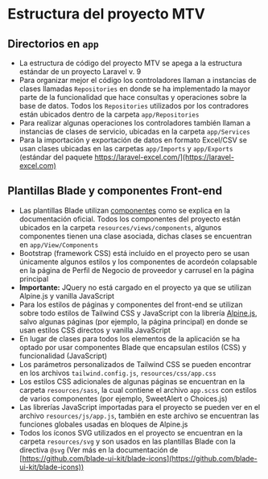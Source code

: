 # Estructura del proyecto MTV

## Directorios en `app`

- La estructura de código del proyecto MTV se apega a la estructura estándar de un proyecto Laravel v. 9
- Para organizar mejor el código los controladores llaman a instancias de clases llamadas `Repositories` en donde se ha implementado la mayor parte de la funcionalidad que hace consultas y operaciones sobre la base de datos. Todos los `Repositories` utilizados por los contradores están ubicados dentro de la carpeta `app/Repositories`
- Para realizar algunas operaciones los controladores también llaman a instancias de clases de servicio, ubicadas en la carpeta `app/Services` 
- Para la importación y exportación de datos en formato Excel/CSV se usan clases ubicadas en las carpetas `app/Imports` y `app/Exports` (estándar del paquete https://laravel-excel.com/](https://laravel-excel.com)

## Plantillas Blade y componentes Front-end

- Las plantillas Blade utilizan [componentes](https://laravel.com/docs/9.x/blade#components) como se explica en la documentación oficial. Todos los componentes del proyecto están ubicados en la carpeta `resources/views/components`, algunos componentes tienen una clase asociada, dichas clases se encuentran en `app/View/Components`  
- Bootstrap (framework CSS) está incluído en el proyecto pero se usan únicamente algunos estilos y los componentes de acordeón colapsable en la página de Perfil de Negocio de proveedor y carrusel en la página principal
- **Importante:** JQuery no está cargado en el proyecto ya que se utilizan Alpine.js y vanilla JavaScript
- Para los estilos de páginas y componentes del front-end se utilizan sobre todo estilos de Tailwind CSS y JavaScript con la librería [Alpine.js](https://alpinejs.dev/), salvo algunas páginas (por ejemplo, la página principal) en donde se usan estilos CSS directos y vanilla JavaScript
- En lugar de clases para todos los elementos de la aplicación se ha optado por usar componentes Blade que encapsulan estilos (CSS) y funcionalidad (JavaScript)
- Los parámetros personalizados de Tailwind CSS se pueden encontrar en los archivos `tailwind.config.js`, `resources/css/app.css`
- Los estilos CSS adicionales de algunas páginas se encuentran en la carpeta `resources/sass`, la cual contiene el archivo `app.scss` con estilos de varios componentes (por ejemplo, SweetAlert o Choices.js) 
- Las librerías JavaScript importadas para el proyecto se pueden ver en el archivo `resources/js/app.js`, también en este archivo se encuentran las funciones globales usadas en bloques de Alpine.js
- Todos los íconos SVG utilizados en el proyecto se encuentran en la carpeta `resources/svg` y son usados en las plantillas Blade con la directiva `@svg` (Ver más en la documentación de [https://github.com/blade-ui-kit/blade-icons](https://github.com/blade-ui-kit/blade-icons))